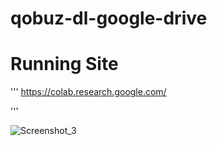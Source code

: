 # qobuz-dl-google-drive


# Running Site
'''
https://colab.research.google.com/

'''

![Screenshot_3](https://user-images.githubusercontent.com/113257996/189541292-b95de479-9825-4caa-9002-1f374b41e614.png)
